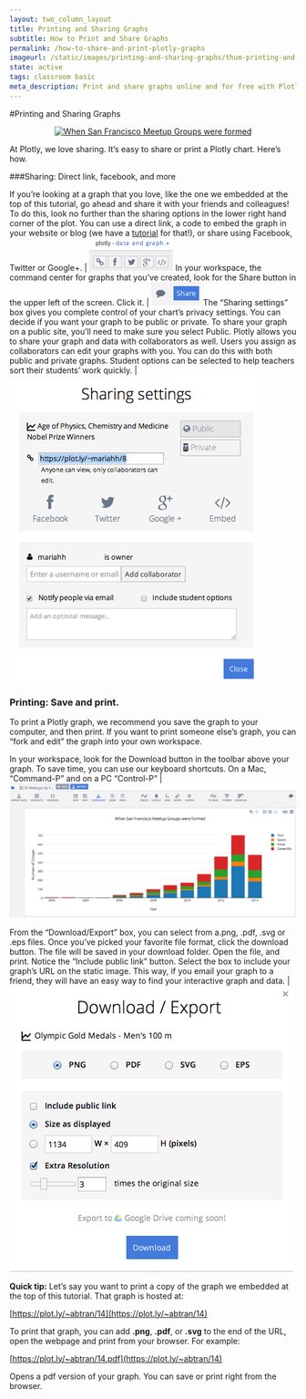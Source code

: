 ```yaml
---
layout: two_column_layout
title: Printing and Sharing Graphs
subtitle: How to Print and Share Graphs
permalink: /how-to-share-and-print-plotly-graphs
imageurl: /static/images/printing-and-sharing-graphs/thum-printing-and-sharing-graphs.png
state: active
tags: classroom basic
meta_description: Print and share graphs online and for free with Plotly
---
```


#Printing and Sharing Graphs

<div>
    <a href="https://plot.ly/~abtran/14/" target="_blank" title="When San Francisco Meetup Groups were formed" style="display: block; text-align: center;"><img src="https://plot.ly/~abtran/14.png" alt="When San Francisco Meetup Groups were formed" style="max-width: 100%;width: 1137px;"  width="1137" onerror="this.onerror=null;this.src='https://plot.ly/404.png';" /></a>
    <script data-plotly="abtran:14" src="https://plot.ly/embed.js" async></script>
</div>

At Plotly, we love sharing. It’s easy to share or print a Plotly chart. Here’s how.

###Sharing: Direct link, facebook, and more

If you’re looking at a graph that you love, like the one we embedded at the top of this tutorial, go ahead and share it with your friends and colleagues! To do this, look no further than the sharing options in the lower right hand corner of the plot. You can use a direct link, a code to embed the graph in your website or blog (we have a <a href="https://plot.ly/embed/">tutorial</a> for that!), or share using Facebook, Twitter or Google+. | ![How to share and print plotly graphs](/static/images/printing-and-sharing-graphs/image03.png)
In your workspace, the command center for graphs that you’ve created, look for the Share button in the upper left of the screen. Click it. | ![How to share and print plotly graphs](/static/images/printing-and-sharing-graphs/image00.png)
The “Sharing settings” box gives you complete control of your chart&#8217;s privacy settings. You can decide if you want your graph to be public or private. To share your graph on a public site, you’ll need to make sure you select Public. Plotly allows you to share your graph and data with collaborators as well. Users you assign as collaborators can edit your graphs with you. You can do this with both public and private graphs. Student options can be selected to help teachers sort their students’ work quickly. | ![How to share and print plotly graphs](/static/images/printing-and-sharing-graphs/image07.png)

### Printing: Save and print.

To print a Plotly graph, we recommend you save the graph to your computer, and then print. If you want to print someone else’s graph, you can “fork and edit” the graph into your own workspace.

In your workspace, look for the Download button in the toolbar above your graph. To save time, you can use our keyboard shortcuts. On a Mac, “Command-P” and on a PC “Control-P” | ![How to share and print plotly graphs](/static/images/printing-and-sharing-graphs/image02.png)

From the “Download/Export” box, you can select from a.png, .pdf, .svg or .eps files. Once you’ve picked your favorite file format, click the download button. The file will be saved in your download folder. Open the file, and print. Notice the “Include public link” button. Select the box to include your graph&#8217;s URL on the static image. This way, if you email your graph to a friend, they will have an easy way to find your interactive graph and data. | ![How to share and print plotly graphs](/static/images/printing-and-sharing-graphs/image05.png)

**Quick tip:** Let’s say you want to print a copy of the graph we embedded at the top of this tutorial. That graph is hosted at:

[https://plot.ly/~abtran/14](https://plot.ly/~abtran/14)

To print that graph, you can add **.png**, **.pdf**, or **.svg** to the end of the URL, open the webpage and print from your browser. For example:

[https://plot.ly/~abtran/14.pdf](https://plot.ly/~abtran/14)

Opens a pdf version of your graph. You can save or print right from the browser.
